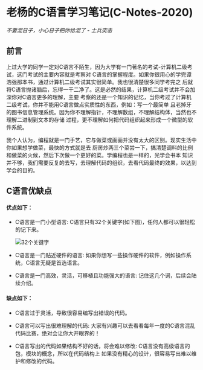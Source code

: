 # 老杨的C语言学习笔记(C-Notes-2020)

*不要混日子，小心日子把你给混了 - 士兵突击*

## 前言

上过大学的同学一定对C语言不陌生，因为大学有一门著名的考试-计算机二级考试，这门考试的主要内容就是考察对
C语言的掌握程度。如果你很用心的学完谭浩强那本书，通过计算机二级考试其实很简单。我也很清楚很多同学考完之
后就将C语言抛诸脑后，忘得一干二净了。这是必然的结果，计算机二级考试并不会加深你对C语言更多的理解，主要
考察的还是一个知识的记忆，当你考过了计算机二级考试，你并不能用C语言做点实质性的东西，例如：写一个最简单
且老掉牙的图书信息管理系统。因为你不理解指针，不理解数组，不理解结构体，当然也不理解二进制到文本的存储
过程，更不理解如何把代码组织起来形成一个微型的软件系统。

我个人认为，编程就是一门手艺，它与做菜或画画并没有太大的区别。现实生活中你如果想学做菜，最快的方式就是去
厨房炒两三个菜尝一下，搞清楚调料的比例和做菜的火候，然后下次做一个更好的菜。学编程也是一样的，光学会书本
知识并不够，我们需要反复的去写，去理解代码的组织，去看代码最终的效果，以达到学会的目的。

## C语言优缺点

#### 优点如下：

- C语言是一门小型语言: C语言只有32个关键字(如下图)，任何人都可以很轻松的记下来。
  
  ![32个关键字](https://s1.ax1x.com/2020/06/09/tI0DSI.png)

- C语言是一门贴近硬件的语言: 如果你想写一些操作硬件的软件，例如操作系统，C语言无疑是首选语言。

- C语言是一门高效，灵活，可移植且功能强大的语言: 记住这几个词，后续会陆续介绍。

#### 缺点如下：

- C语言过于灵活，导致很容易编写出错误的代码。
  
- C语言可以写出很难理解的代码: 大家有兴趣可以去看看每年一度的C语言混乱代码比赛，绝对会让你大开眼界的！

- C语言写出的代码如果结构不好的话，将会难以修改: C语言没有高级语言的包，模块的概念，所以在代码结构上
如果没有精心的设计，很容易写出难以维护和修改的代码。










